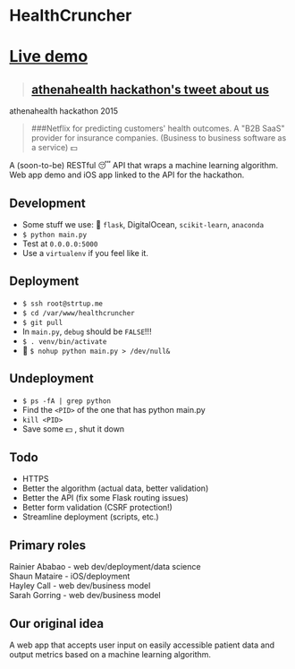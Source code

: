 # HealthCruncher  

# [Live demo](http://strtup.me:5000)  

>## [athenahealth hackathon's tweet about us](https://twitter.com/athenaMDP/status/625392613168779264)

athenahealth hackathon 2015  

>###Netflix for predicting customers' health outcomes. A "B2B SaaS" provider for insurance companies. (Business to business software as a service) :dollar:   

A (soon-to-be) RESTful :sleeping: API that wraps a machine learning algorithm. Web app demo and iOS app linked to the API for the hackathon.

## Development  
- Some stuff we use: :snake: `flask`, DigitalOcean, `scikit-learn`, `anaconda`  
- `$ python main.py`  
- Test at `0.0.0.0:5000`  
- Use a `virtualenv` if you feel like it.  

## Deployment  
- `$ ssh root@strtup.me`  
- `$ cd /var/www/healthcruncher`  
- `$ git pull`
- In `main.py`, `debug` should be `FALSE`!!!  
- `$ . venv/bin/activate`  
- :snake: `$ nohup python main.py > /dev/null&`  

## Undeployment
- `$ ps -fA | grep python`  
- Find the `<PID>` of the one that has python main.py
- `kill <PID>`  
- Save some :dollar: , shut it down

## Todo
- HTTPS  
- Better the algorithm (actual data, better validation)  
- Better the API (fix some Flask routing issues)  
- Better form validation (CSRF protection!)  
- Streamline deployment (scripts, etc.)  

## Primary roles
Rainier Ababao - web dev/deployment/data science  
Shaun Mataire -  iOS/deployment  
Hayley Call - web dev/business model  
Sarah Gorring - web dev/business model  

## Our original idea
A web app that accepts user input on easily accessible patient data and output metrics based on a machine learning algorithm.

